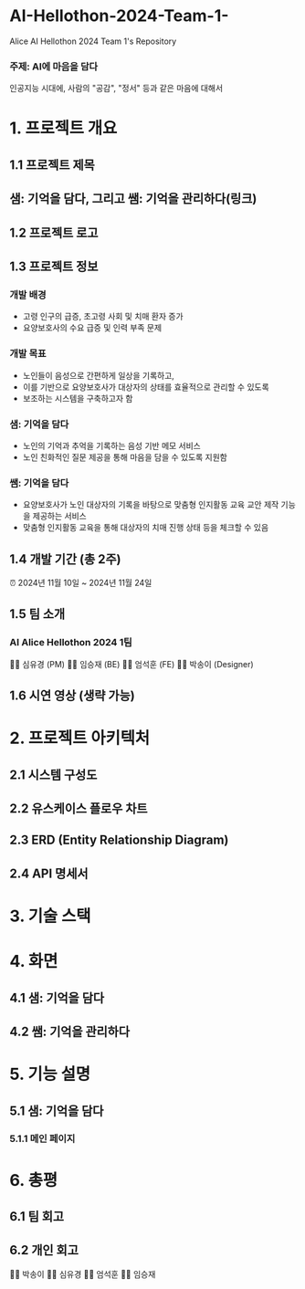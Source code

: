 # AI-Hellothon-2024-Team-1- 
Alice AI Hellothon 2024 Team 1's Repository

### 주제: AI에 마음을 담다
인공지능 시대에, 사람의 "공감", "정서" 등과 같은 마음에 대해서


# 1. 프로젝트 개요
## 1.1 프로젝트 제목

## 샘: 기억을 담다, 그리고 쌤: 기억을 관리하다(링크)


## 1.2 프로젝트 로고


## 1.3 프로젝트 정보
### 개발 배경
- 고령 인구의 급증, 초고령 사회 및 치매 환자 증가
- 요양보호사의 수요 급증 및 인력 부족 문제

### 개발 목표
- 노인들이 음성으로 간편하게 일상을 기록하고,
- 이를 기반으로 요양보호사가 대상자의 상태를 효율적으로 관리할 수 있도록
- 보조하는 시스템을 구축하고자 함

### 샘: 기억을 담다
- 노인의 기억과 추억을 기록하는 음성 기반 메모 서비스
- 노인 친화적인 질문 제공을 통해 마음을 담을 수 있도록 지원함

### 쌤: 기억을 담다
- 요양보호사가 노인 대상자의 기록을 바탕으로 맞춤형 인지활동 교육 교안 제작 기능을 제공하는 서비스
- 맞춤형 인지활동 교육을 통해 대상자의 치매 진행 상태 등을 체크할 수 있음


## 1.4 개발 기간 (총 2주)
⏰ 2024년 11월 10일 ~ 2024년 11월 24일


## 1.5 팀 소개
### AI Alice Hellothon 2024 1팀
👩‍💻 심유경 (PM)
👩‍💻 임승재 (BE)
👩‍💻 엄석훈 (FE)
👩‍💻 박송이 (Designer)


## 1.6 시연 영상 (생략 가능)


# 2. 프로젝트 아키텍처
## 2.1 시스템 구성도


## 2.2 유스케이스 플로우 차트


## 2.3 ERD (Entity Relationship Diagram)


## 2.4 API 명세서




# 3. 기술 스택




# 4. 화면
## 4.1 샘: 기억을 담다


## 4.2 쌤: 기억을 관리하다


# 5. 기능 설명

## 5.1 샘: 기억을 담다

### 5.1.1 메인 페이지




# 6. 총평
## 6.1 팀 회고

## 6.2 개인 회고
👩‍💻 박송이
👩‍💻 심유경
👩‍💻 엄석훈
👩‍💻 임승재

